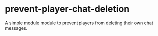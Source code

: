 # prevent-player-chat-deletion
A simple module module to prevent players from deleting their own chat messages.
